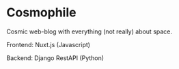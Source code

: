 # Cosmophile
Cosmic web-blog with everything (not really) about space.

Frontend: Nuxt.js (Javascript)

Backend: Django RestAPI (Python)
